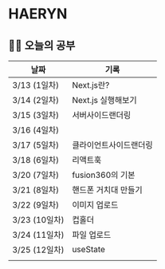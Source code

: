 # HAERYN
<h2>✍🏻 오늘의 공부</h2>

| 날짜         | 기록 |
|------------ | -- |
| 3/13 (1일차) | Next.js란? |
| 3/14 (2일차) | Next.js 실행해보기 |
| 3/15 (3일차) | 서버사이드랜더링 |
| 3/16 (4일차) |  |
| 3/17 (5일차) | 클라이언트사이드랜더링 |
| 3/18 (6일차) | 리액트훅 |
| 3/20 (7일차) | fusion360의 기본 |
| 3/21 (8일차) | 핸드폰 거치대 만들기 |
| 3/22 (9일차) | 이미지 업로드 |
| 3/23 (10일차) | 컵홀더 |
| 3/24 (11일차) | 파일 업로드 |
| 3/25 (12일차) | useState |
|             |  |
